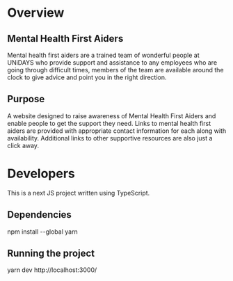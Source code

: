 # Overview
## Mental Health First Aiders
Mental health first aiders are a trained team of wonderful people at UNiDAYS who provide support and assistance to any employees who are going through difficult times, members of the team are available around the clock to give advice and point you in the right direction.

## Purpose
A website designed to raise awareness of Mental Health First Aiders and enable people to get the support they need. Links to mental health first aiders are provided with appropriate contact information for each along with availability. Additional links to other supportive resources are also just a click away.

# Developers
This is a next JS project written using TypeScript.

## Dependencies
npm install --global yarn

## Running the project
yarn dev
http://localhost:3000/
